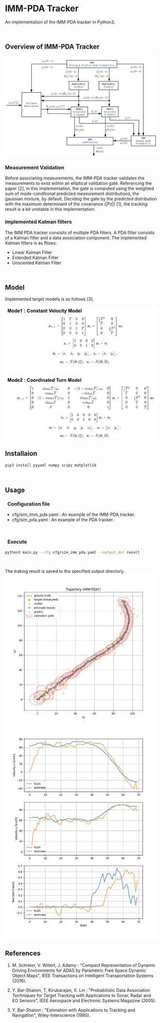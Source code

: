 # IMM-PDA Tracker 
An implementation of the IMM-PDA tracker in Python3.

<br>

## Overview of IMM-PDA Tracker

![imm_overview](work/imm_overview.png)


### Measurement Validation
Before associating measurements, the IMM-PDA tracker validates the measurements to exist within an elliptical validation gate. 
Referencing the paper [2], in this implementation, the gate is computed using the weighted sum of mode-conditional predicted measurement distributions, the gaussian mixture, by default. 
Deciding the gate by the predicted distribution with the maximum determinant of the covariance (|Pz|) [1], the tracking result is a bit unstable in this implementation.

### Implemented Kalman filters
The IMM PDA tracker consisits of multiple PDA filters. A PDA filter consists of a Kalman filter and a data association component. The implemented Kalman filters is as fllows.
  * Linear Kalman Filter
  * Extended Kalman Filter
  * Unscented Kalman Filter

<br>

## Model
Implemented target models is as follows [3].

![model](work/model.png)

## Installaion
```sh
pip3 install pyyaml numpy scipy matplotlib
```
<br>

## Usage
### &nbsp; Configuration file  
* cfg/sim_imm_pda.yaml : An example of the IMM-PDA tracker.
* cfg/sim_pda.yaml : An example of the PDA tracker.
<br>

### &nbsp; Execute

```sh
python3 main.py --cfg cfg/sim_imm_pda.yaml --output_dir result
```
<br>

The traking result is saved to the specified output directory.
![trajectory](work/trajectory_seed7.png)
![mode](work/velocity_seed7.png)
<br>

## References
1. M. Schreier, V. Willert, J. Adamy : "Compact Representation of Dynamic Driving Environments for ADAS by Parametric Free Space Dynamic Object Maps", IEEE Transactions on Intelligent Transportation Systems (2016).

2. Y. Bar-Shalom, T. Kirubarajan, X. Lin : "Probabilistic Data Association Techniques for Target Tracking with Applications to Sonar, Radar and EO Sensors", IEEE Aerospace and Electronic Systems Magazine (2005).

3. Y. Bar-Shalom : "Estimation with Applications to Tracking and Navigation", Wiley-Interscience (1995).
